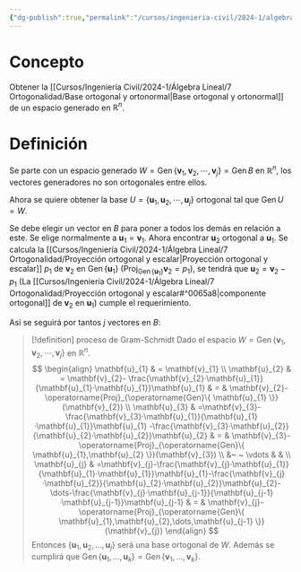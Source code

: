 ```yaml
---
{"dg-publish":true,"permalink":"/cursos/ingenieria-civil/2024-1/algebra-lineal/7-ortogonalidad/proceso-de-gram-schmit/","tags":["ExMAT1203"]}
---
```


# Concepto

Obtener la [[Cursos/Ingeniería Civil/2024-1/Álgebra Lineal/7 Ortogonalidad/Base ortogonal y ortonormal\|Base ortogonal y ortonormal]] de un espacio generado en $\mathbb{R}^{n}$.

# Definición

Se parte con un espacio generado $W=\operatorname{Gen}\{ \mathbf{v}_{1},\mathbf{v}_{2},\cdots,\mathbf{v}_{j} \}=\operatorname{Gen}B$ en $\mathbb{R}^{n}$, los vectores generadores no son ortogonales entre ellos.

Ahora se quiere obtener la base $U=\{ \mathbf{u}_{1},\mathbf{u}_{2},\cdots,\mathbf{u}_{j} \}$ ortogonal tal que $\operatorname{Gen}U=W$.

Se debe elegir un vector en $B$ para poner a todos los demás en relación a este. Se elige normalmente a $\mathbf{u}_{1}=\mathbf{v}_{1}$. Ahora encontrar $\mathbf{u}_{2}$ ortogonal a $\mathbf{u}_{1}$. Se calcula la [[Cursos/Ingeniería Civil/2024-1/Álgebra Lineal/7 Ortogonalidad/Proyección ortogonal y escalar\|Proyección ortogonal y escalar]] $p_{1}$ de $\mathbf{v}_{2}$ en $\operatorname{Gen}\{ \mathbf{u}_{1} \}$ ($\operatorname{Proj}_{\operatorname{Gen}\{ \mathbf{u}_{1} \}}\mathbf{v}_{2}=p_{1}$), se tendrá que $\mathbf{u}_{2}=\mathbf{v}_{2}-p_{1}$ (La [[Cursos/Ingeniería Civil/2024-1/Álgebra Lineal/7 Ortogonalidad/Proyección ortogonal y escalar#^0065a8\|componente ortogonal]] de $\mathbf{v}_{2}$ en $\mathbf{u}_{1}$) cumple el requerimiento.

Así se seguirá por tantos $j$ vectores en $B$:

> [!definition] proceso de Gram-Schmidt
> Dado el espacio $W=\operatorname{Gen}\{ \mathbf{v}_{1},\mathbf{v}_{2},\cdots,\mathbf{v}_{j} \}$ en $\mathbb{R}^{n}$.
> $$
> \begin{align}
> \mathbf{u}_{1} & =  \mathbf{v}_{1} \\
> \mathbf{u}_{2} & =  \mathbf{v}_{2}- \frac{\mathbf{v}_{2}·\mathbf{u}_{1}}{\mathbf{u}_{1}·\mathbf{u}_{1}}\mathbf{u}_{1} & = & \mathbf{v}_{2}-\operatorname{Proj}_{\operatorname{Gen}\{ \mathbf{u}_{1} \}}(\mathbf{v}_{2}) \\
> \mathbf{u}_{3} & =\mathbf{v}_{3}-\frac{\mathbf{v}_{3}·\mathbf{u}_{1}}{\mathbf{u}_{1}·\mathbf{u}_{1}}\mathbf{u}_{1} -\frac{\mathbf{v}_{3}·\mathbf{u}_{2}}{\mathbf{u}_{2}·\mathbf{u}_{2}}\mathbf{u}_{2} & = & \mathbf{v}_{3}-\operatorname{Proj}_{\operatorname{Gen}\{ \mathbf{u}_{1},\mathbf{u}_{2} \}}(\mathbf{v}_{3}) \\
>  &~ ~ \vdots &  &  \\
> \mathbf{u}_{j} & =\mathbf{v}_{j}-\frac{\mathbf{v}_{j}·\mathbf{u}_{1}}{\mathbf{u}_{1}·\mathbf{u}_{1}}\mathbf{u}_{1}-\frac{\mathbf{v}_{j}·\mathbf{u}_{2}}{\mathbf{u}_{2}·\mathbf{u}_{2}}\mathbf{u}_{2}-\dots-\frac{\mathbf{v}_{j}·\mathbf{u}_{j-1}}{\mathbf{u}_{j-1}·\mathbf{u}_{j-1}}\mathbf{u}_{j-1} & =  & \mathbf{v}_{j}-\operatorname{Proj}_{\operatorname{Gen}\{ \mathbf{u}_{1},\mathbf{u}_{2},\dots,\mathbf{u}_{j-1} \}}(\mathbf{v}_{j}) 
> \end{align}
> $$
> Entonces $\{ \mathbf{u}_{1},\mathbf{u}_{2},\dots,\mathbf{u}_{j} \}$ será una base ortogonal de $W$.
> Además se cumplirá que $\operatorname{Gen}\{ \mathbf{u}_{1},\dots,\mathbf{u}_{k} \}=\operatorname{Gen}\{ \mathbf{v}_{1},\dots,\mathbf{v}_{k} \}$.
